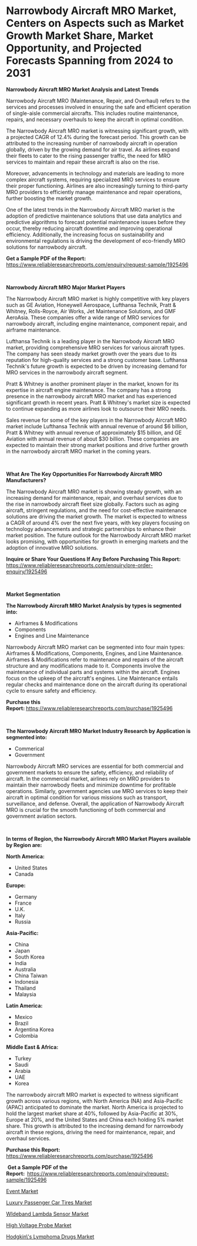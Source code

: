 <p><h1>Narrowbody Aircraft MRO Market, Centers on Aspects such as Market Growth Market Share, Market Opportunity, and Projected Forecasts Spanning from 2024 to 2031</h1></p><p><strong>Narrowbody Aircraft MRO Market Analysis and Latest Trends</strong></p>
<p><p>Narrowbody Aircraft MRO (Maintenance, Repair, and Overhaul) refers to the services and processes involved in ensuring the safe and efficient operation of single-aisle commercial aircrafts. This includes routine maintenance, repairs, and necessary overhauls to keep the aircraft in optimal condition.</p><p>The Narrowbody Aircraft MRO market is witnessing significant growth, with a projected CAGR of 12.4% during the forecast period. This growth can be attributed to the increasing number of narrowbody aircraft in operation globally, driven by the growing demand for air travel. As airlines expand their fleets to cater to the rising passenger traffic, the need for MRO services to maintain and repair these aircraft is also on the rise.</p><p>Moreover, advancements in technology and materials are leading to more complex aircraft systems, requiring specialized MRO services to ensure their proper functioning. Airlines are also increasingly turning to third-party MRO providers to efficiently manage maintenance and repair operations, further boosting the market growth.</p><p>One of the latest trends in the Narrowbody Aircraft MRO market is the adoption of predictive maintenance solutions that use data analytics and predictive algorithms to forecast potential maintenance issues before they occur, thereby reducing aircraft downtime and improving operational efficiency. Additionally, the increasing focus on sustainability and environmental regulations is driving the development of eco-friendly MRO solutions for narrowbody aircraft.</p></p>
<p><strong>Get a Sample PDF of the Report:&nbsp;</strong> <a href="https://www.reliableresearchreports.com/enquiry/request-sample/1925496">https://www.reliableresearchreports.com/enquiry/request-sample/1925496</a></p>
<p>&nbsp;</p>
<p><strong>Narrowbody Aircraft MRO Major Market Players</strong></p>
<p><p>The Narrowbody Aircraft MRO market is highly competitive with key players such as GE Aviation, Honeywell Aerospace, Lufthansa Technik, Pratt & Whitney, Rolls-Royce, Air Works, Jet Maintenance Solutions, and GMF AeroAsia. These companies offer a wide range of MRO services for narrowbody aircraft, including engine maintenance, component repair, and airframe maintenance.</p><p>Lufthansa Technik is a leading player in the Narrowbody Aircraft MRO market, providing comprehensive MRO services for various aircraft types. The company has seen steady market growth over the years due to its reputation for high-quality services and a strong customer base. Lufthansa Technik's future growth is expected to be driven by increasing demand for MRO services in the narrowbody aircraft segment.</p><p>Pratt & Whitney is another prominent player in the market, known for its expertise in aircraft engine maintenance. The company has a strong presence in the narrowbody aircraft MRO market and has experienced significant growth in recent years. Pratt & Whitney's market size is expected to continue expanding as more airlines look to outsource their MRO needs.</p><p>Sales revenue for some of the key players in the Narrowbody Aircraft MRO market include Lufthansa Technik with annual revenue of around $6 billion, Pratt & Whitney with annual revenue of approximately $15 billion, and GE Aviation with annual revenue of about $30 billion. These companies are expected to maintain their strong market positions and drive further growth in the narrowbody aircraft MRO market in the coming years.</p></p>
<p>&nbsp;</p>
<p><strong>What Are The Key Opportunities For Narrowbody Aircraft MRO Manufacturers?</strong></p>
<p><p>The Narrowbody Aircraft MRO market is showing steady growth, with an increasing demand for maintenance, repair, and overhaul services due to the rise in narrowbody aircraft fleet size globally. Factors such as aging aircraft, stringent regulations, and the need for cost-effective maintenance solutions are driving the market growth. The market is expected to witness a CAGR of around 4% over the next five years, with key players focusing on technology advancements and strategic partnerships to enhance their market position. The future outlook for the Narrowbody Aircraft MRO market looks promising, with opportunities for growth in emerging markets and the adoption of innovative MRO solutions.</p></p>
<p><strong>Inquire or Share Your Questions If Any Before Purchasing This Report:</strong> <a href="https://www.reliableresearchreports.com/enquiry/pre-order-enquiry/1925496">https://www.reliableresearchreports.com/enquiry/pre-order-enquiry/1925496</a></p>
<p>&nbsp;</p>
<p><strong>Market Segmentation</strong></p>
<p><strong>The Narrowbody Aircraft MRO Market Analysis by types is segmented into:</strong></p>
<p><ul><li>Airframes & Modifications</li><li>Components</li><li>Engines and Line Maintenance</li></ul></p>
<p><p>Narrowbody Aircraft MRO market can be segmented into four main types: Airframes & Modifications, Components, Engines, and Line Maintenance. Airframes & Modifications refer to maintenance and repairs of the aircraft structure and any modifications made to it. Components involve the maintenance of individual parts and systems within the aircraft. Engines focus on the upkeep of the aircraft's engines. Line Maintenance entails regular checks and maintenance done on the aircraft during its operational cycle to ensure safety and efficiency.</p></p>
<p><strong>Purchase this Report:&nbsp;</strong><a href="https://www.reliableresearchreports.com/purchase/1925496">https://www.reliableresearchreports.com/purchase/1925496</a></p>
<p>&nbsp;</p>
<p><strong>The Narrowbody Aircraft MRO Market Industry Research by Application is segmented into:</strong></p>
<p><ul><li>Commerical</li><li>Government</li></ul></p>
<p><p>Narrowbody Aircraft MRO services are essential for both commercial and government markets to ensure the safety, efficiency, and reliability of aircraft. In the commercial market, airlines rely on MRO providers to maintain their narrowbody fleets and minimize downtime for profitable operations. Similarly, government agencies use MRO services to keep their aircraft in optimal condition for various missions such as transport, surveillance, and defense. Overall, the application of Narrowbody Aircraft MRO is crucial for the smooth functioning of both commercial and government aviation sectors.</p></p>
<p>&nbsp;</p>
<p><strong>In terms of Region, the Narrowbody Aircraft MRO Market Players available by Region are:</strong></p>
<p>
    <p> <strong> North America: </strong>
        <ul>
            <li>United States</li>
            <li>Canada</li>
        </ul>
        </p> 
    <p> <strong> Europe: </strong>
        <ul>
            <li>Germany</li>
            <li>France</li>
            <li>U.K.</li>
            <li>Italy</li>
            <li>Russia</li>
        </ul>
        </p> 
    <p> <strong> Asia-Pacific: </strong>
        <ul>
            <li>China</li>
            <li>Japan</li>
            <li>South Korea</li>
            <li>India</li>
            <li>Australia</li>
            <li>China Taiwan</li>
            <li>Indonesia</li>
            <li>Thailand</li>
            <li>Malaysia</li>
        </ul>
        </p> 
    <p> <strong> Latin America: </strong>
        <ul>
            <li>Mexico</li>
            <li>Brazil</li>
            <li>Argentina Korea</li>
            <li>Colombia</li>
        </ul>
        </p> 
    <p> <strong> Middle East & Africa: </strong>
        <ul>
            <li>Turkey</li>
            <li>Saudi</li>
            <li>Arabia</li>
            <li>UAE</li>
            <li>Korea</li>
        </ul>
    </p>
    </p>
<p><p>The narrowbody aircraft MRO market is expected to witness significant growth across various regions, with North America (NA) and Asia-Pacific (APAC) anticipated to dominate the market. North America is projected to hold the largest market share at 40%, followed by Asia-Pacific at 30%, Europe at 20%, and the United States and China each holding 5% market share. This growth is attributed to the increasing demand for narrowbody aircraft in these regions, driving the need for maintenance, repair, and overhaul services.</p></p>
<p><strong>Purchase this Report: </strong><a href="https://www.reliableresearchreports.com/purchase/1925496">https://www.reliableresearchreports.com/purchase/1925496</a></p>
<p>&nbsp;<strong>Get a Sample PDF of the Report:&nbsp;&nbsp;</strong><a href="https://www.reliableresearchreports.com/enquiry/request-sample/1925496">https://www.reliableresearchreports.com/enquiry/request-sample/1925496</a></p>
<p><strong></strong></p>
<p><p><a href="https://carnation-joke-41f.notion.site/Event-Market-Insights-Market-Players-and-Forecast-Till-2031-cb64beb8bc8b41ca94c16a48b278cf4c">Event Market</a></p><p><a href="https://adventurous-uranium-ef9.notion.site/Luxury-Passenger-Car-Tires-Market-Centers-on-Aspects-such-as-Market-Growth-Market-Share-Market-Opp-7087e974d7c44251883924fc800bf73f">Luxury Passenger Car Tires Market</a></p><p><a href="https://view.publitas.com/reportprime-1/wideband-lambda-sensor-market-size-growth-and-forecast-from-2024-2031/">WIdeband Lambda Sensor Market</a></p><p><a href="https://view.publitas.com/reportprime-1/high-voltage-probe-market-insights-market-players-and-forecast-till-2031/">High Voltage Probe Market</a></p><p><a href="https://extreme-scabiosa-c81.notion.site/Hodgkin-s-Lymphoma-Drugs-Market-Provides-a-Comprehensive-Analysis-Including-a-Macro-Overview-of-the-ff2a7f29a26c4b8ab21e9559d0f7f5ae">Hodgkin\'s Lymphoma Drugs Market</a></p></p>